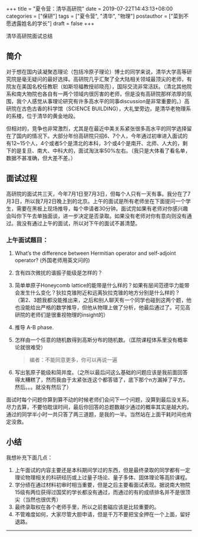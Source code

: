 +++
title = "夏令营：清华高研院"
date = 2019-07-22T14:43:13+08:00
categories = ["保研"]
tags = ["夏令营", "清华", "物理"]
postauthor = ["菜到不愿透露姓名的学长"]
draft = false
+++

清华高研院面试总结

<!--more-->

## 简介

对于想在国内读凝聚态理论（包括冷原子理论）博士的同学来说，清华大学高等研究院是毫无疑问的最好选择。高研院几乎汇聚了全大陆相关领域最顶尖的老师，有院友在美国名校任教职（如斯坦福教授祁晓亮），国际交流非常活跃。（清北其他院系和南大物院也各自有一两个领域内很厉害的老师，但是没有高研院那样浓厚的氛围，我个人感觉从事理论研究有许多高水平的同事discussion是非常重要的。）高研院在古色古香的科学馆（SCIENCE BUILDING），大礼堂旁边，是清华老物理系的系楼，位于清华的黄金地段。

但相对的，竞争也非常激烈，尤其是在最近中美关系紧张很多高水平的同学选择留在了国内的情况下。大部分年份高研院只招6、7个人，今年通过初审进入面试的有12~15个人，4个或者5个是清北的本科，3个或4个是南开、北师、人大的，剩下的是复旦、南大、中科大的，面试淘汰率50%左右。（我只是大体看了看名单，数据不甚准确，但大差不差。）

## 面试过程

高研院的面试共三天，今年7月1日至7月3日，但每个人只有一天有事。我分在了7月3日，所以我7月2日晚上到的北京。上午的面试是所有老师坐在下面提问一个学生，需要在黑板上现场推导，每个申请者30分钟。面试完如果有老师对你感兴趣会叫你下午去单独面谈，进一步决定是否录取。如果没有老师对你有意向则没有通过。我没有通过上午的面试，所以对下午的面试不甚清楚。

### 上午面试题目：

1. What’s the difference between Hermitian operator and self-adjoint operator? (外国老师用英文问的)
2. 含有四次微扰的谐振子能级是怎样的？
3. 简单单原子Honeycomb lattice的能带是什么样的？如果有层间范德华力能带会发生什么变化？狄拉克锥附近和远离狄拉克锥的地方分别是什么样的？<br />
   （第2、3题我都没能推出来，之后和别人聊天有一个同学也碰到这两个题，他也没能给出严格的数学推导，但他从物理上做了分析，他最后通过了。可见高研院的老师们是很重视物理的insight的）
4. 推导 A-B phase.
5. 怎样由一个任意的随机数得到高斯分布的随机数。（匡院课程体系里没有概率论就很难受）

    > 编者：不能同意更多，你可以再说一遍

6. 写出氢原子能级和简并度。（之所以最后问这么基础的问题应该是我前面回答得太糟糕了，然而我由于太紧张连这个都答错了，底下那个n方漏掉了平方。然后。。。就没有然后了）

面试时每个问题你算到算不动的时候老师们会问下一个问题，没算到最后没关系，尽力去算，不要怕耽误时间，最后你回答的总题数越少通过的概率其实是越大的。通过的同学半小时一共只答了两三道题，是我的一半。当然站在上面干耗时间也肯定没救。

## 小结

我想补充下面几点：

1. 上午面试的内容主要还是本科期间学过的东西，但是最终录取的同学都有一定理论物理相关的科研经历或上过量子场论、量子多体、固体理论等高阶课程。
2. 学分绩在通过材料初审时相当重要，但是之后主要看面试表现。据说南大物院15级有两位获得过国奖的学长都没有通过，而通过的有的成绩排名并不是很顶尖（当然也很优秀）
3. 最终录取权在各个老师手里，所以之前套磁应该是比较重要的。
4. 不管难度如何，大家尽管大胆申请，但是千万不要把宝全押在一个上面，留好退路。

---
